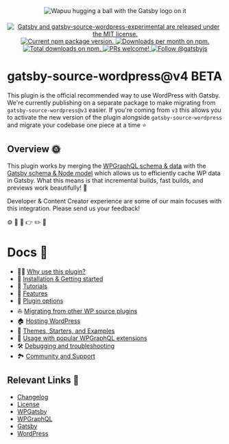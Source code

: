 <div align="center" style="margin-bottom: 20px;">
<img src="https://github.com/gatsbyjs/gatsby-source-wordpress-experimental/raw/master/docs/assets/gatsby-wapuus.png" alt="Wapuu hugging a ball with the Gatsby logo on it" />
</div>

<p align="center">
  <a href="https://github.com/gatsbyjs/gatsby-source-wordpress-experimental/blob/master/LICENSE">
    <img src="https://img.shields.io/badge/license-MIT-blue.svg" alt="Gatsby and gatsby-source-wordpress-experimental are released under the MIT license." />
  </a>
  <a href="https://www.npmjs.org/package/gatsby-source-wordpress-experimental">
    <img src="https://img.shields.io/npm/v/gatsby-source-wordpress-experimental.svg" alt="Current npm package version." />
  </a>
  <a href="https://npmcharts.com/compare/gatsby-source-wordpress-experimental?minimal=true">
    <img src="https://img.shields.io/npm/dm/gatsby-source-wordpress-experimental.svg" alt="Downloads per month on npm." />
  </a>
  <a href="https://npmcharts.com/compare/gatsby-source-wordpress-experimental?minimal=true">
    <img src="https://img.shields.io/npm/dt/gatsby-source-wordpress-experimental.svg" alt="Total downloads on npm." />
  </a>
  <a href="https://gatsbyjs.org/contributing/how-to-contribute/">
    <img src="https://img.shields.io/badge/PRs-welcome-brightgreen.svg" alt="PRs welcome!" />
  </a>
  <a href="https://twitter.com/intent/follow?screen_name=gatsbyjs">
    <img src="https://img.shields.io/twitter/follow/gatsbyjs.svg?label=Follow%20@gatsbyjs" alt="Follow @gatsbyjs" />
  </a>
</p>

# gatsby-source-wordpress@v4 BETA

This plugin is the official recommended way to use WordPress with Gatsby. We're currently publishing on a separate package to make migrating from `gatsby-source-wordpress@v3` easier. If you're coming from `v3` ​this allows you to activate the new version of the plugin alongside `gatsby-source-wordpress` and migrate your codebase one piece at a time :star:

## Overview :sun_with_face:

This plugin works by merging the [WPGraphQL schema & data](https://docs.wpgraphql.com/guides/about-wpgraphql/) with the [Gatsby schema & Node model](https://www.gatsbyjs.org/docs/node-model/) which allows us to efficiently cache WP data in Gatsby. What this means is that incremental builds, fast builds, and previews work beautifully! :nail_care:

Developer & Content Creator experience are some of our main focuses with this integration. Please send us your feedback!

:gear: :mag_right: :eyes: :point_right: :pencil2: :page_facing_up:

# Docs :book:

- :woman_singer: [Why use this plugin?](https://github.com/gatsbyjs/gatsby-source-wordpress-experimental/blob/master/docs/why-use-this-plugin.md)
- :runner: [Installation & Getting started](https://github.com/gatsbyjs/gatsby-source-wordpress-experimental/blob/master/docs/getting-started.md)
- :school: [Tutorials](https://github.com/gatsbyjs/gatsby-source-wordpress-experimental/blob/master/docs/tutorials/index.md)
- :feet: [Features](https://github.com/gatsbyjs/gatsby-source-wordpress-experimental/blob/master/docs/features/index.md)
- :electric_plug: [Plugin options](https://github.com/gatsbyjs/gatsby-source-wordpress-experimental/blob/master/docs/plugin-options.md)
- :boat: [Migrating from other WP source plugins](https://github.com/gatsbyjs/gatsby-source-wordpress-experimental/blob/master/docs/migrating-from-other-wp-source-plugins.md)
- :house: [Hosting WordPress](https://github.com/gatsbyjs/gatsby-source-wordpress-experimental/blob/master/docs/hosting.md)
- :athletic_shoe: [Themes, Starters, and Examples](https://github.com/gatsbyjs/gatsby-source-wordpress-experimental/blob/master/docs/themes-starters-examples.md)
- :medal_sports: [Usage with popular WPGraphQL extensions](https://github.com/gatsbyjs/gatsby-source-wordpress-experimental/blob/master/docs/usage-with-popular-wp-graphql-extensions.md)
- :hammer_and_wrench: [Debugging and troubleshooting](https://github.com/gatsbyjs/gatsby-source-wordpress-experimental/blob/master/docs/debugging-and-troubleshooting.md)
- :national_park: [Community and Support](https://github.com/gatsbyjs/gatsby-source-wordpress-experimental/blob/master/docs/community-and-support.md)

## Relevant Links :link:

- [Changelog](https://github.com/gatsbyjs/gatsby-source-wordpress-experimental/blob/master/CHANGELOG.md)
- [License](https://github.com/gatsbyjs/gatsby-source-wordpress-experimental/blob/master/LICENSE)
- [WPGatsby](https://github.com/gatsbyjs/wp-gatsby)
- [WPGraphQL](https://github.com/wp-graphql/wp-graphql)
- [Gatsby](https://www.gatsbyjs.org/)
- [WordPress](https://wordpress.org/)
